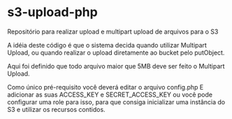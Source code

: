# s3-upload-php
Repositório para realizar upload e multipart upload de arquivos para o S3

A idéia deste código é que o sistema decida quando utilizar Multipart Upload, 
ou quando realizar o upload diretamente ao bucket pelo putObject.

Aqui foi definido que todo arquivo maior que 5MB deve ser feito o Multipart Upload.

Como único pré-requisito você deverá editar o arquivo config.php
E adicionar as suas ACCESS_KEY e SECRET_ACCESS_KEY ou você pode configurar uma role para isso, para
que consiga inicializar uma instância do S3 e utilizar os recursos contidos.
